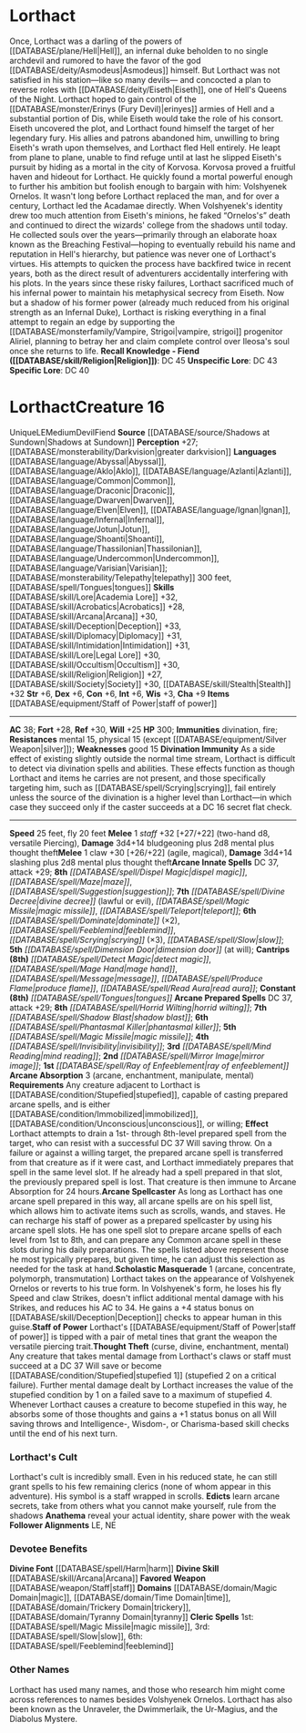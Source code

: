 ﻿---
ac: '38'
alignment: LE
all_resistance: null
burrow_speed: null
charisma: '+9'
climb_speed: null
constitution: '+6'
creature_ability:
- Arcane Absorption
- Arcane Spellcaster
- Divination Immunity
- Scholastic Masquerade
- Staff of
- Power
- Thought Theft
creature_family: null
description: "Once, Lorthact was a darling of the powers of [[DATABASE/plane/Hell|Hell]]\
  \ , an infernal duke beholden to no single archdevil and rumored to have the favor\
  \ of the god [[DATABASE/deity/Asmodeus|Asmodeus]] himself. But Lorthact was not\
  \ satisfied in his station\u2014like so many devils\u2014 and concocted a plan to\
  \ reverse roles with [[DATABASE/deity/Eiseth|Eiseth]] , one of Hell's Queens of\
  \ the Night. Lorthact hoped to gain control of the [[DATABASE/monster/Erinys (Fury\
  \ Devil)|erinyes]] armies of Hell and a substantial portion of Dis, while Eiseth\
  \ would take the role of his consort. <br/><br/>Eiseth uncovered the plot, and Lorthact\
  \ found himself the target of her legendary fury. His allies and patrons abandoned\
  \ him, unwilling to bring Eiseth's wrath upon themselves, and Lorthact fled Hell\
  \ entirely. He leapt from plane to plane, unable to find refuge until at last he\
  \ slipped Eiseth's pursuit by hiding as a mortal in the city of Korvosa.<br/><br/>\
  \ Korvosa proved a fruitful haven and hideout for Lorthact. He quickly found a mortal\
  \ powerful enough to further his ambition but foolish enough to bargain with him:\
  \ Volshyenek Ornelos. It wasn't long before Lorthact replaced the man, and for over\
  \ a century, Lorthact led the Acadamae directly. When Volshyenek's identity drew\
  \ too much attention from Eiseth's minions, he faked \u201COrnelos's\u201D death\
  \ and continued to direct the wizards' college from the shadows until today. He\
  \ collected souls over the years\u2014primarily through an elaborate hoax known\
  \ as the Breaching Festival\u2014hoping to eventually rebuild his name and reputation\
  \ in Hell's hierarchy, but patience was never one of Lorthact's virtues.<br/><br/>\
  \ His attempts to quicken the process have backfired twice in recent years, both\
  \ as the direct result of adventurers accidentally interfering with his plots. In\
  \ the years since these risky failures, Lorthact sacrificed much of his infernal\
  \ power to maintain his metaphysical secrecy from Eiseth. Now but a shadow of his\
  \ former power (already much reduced from his original strength as an Infernal Duke),\
  \ Lorthact is risking everything in a final attempt to regain an edge by supporting\
  \ the [[DATABASE/monsterfamily/Vampire, Strigoi|vampire, strigoi]] progenitor Aliriel,\
  \ planning to betray her and claim complete control over Ileosa's soul once she\
  \ returns to life.<br/><br/><b><u>Recall Knowledge - Fiend</u> ( [[DATABASE/skill/Religion|Religion]]\
  \ )</b>: DC 45<br/><b><u>Unspecific Lore</u></b>: DC 43<br/><b><u>Specific Lore</u></b>:\
  \ DC 40"
dexterity: '+6'
element: null
fly_speed: '20'
fortitude: '+28'
hardness: null
hp: '300'
id: '1945'
immunity:
- '[[DATABASE/trait/Divination|divination]]'
- '[[DATABASE/trait/Fire|fire]]'
intelligence: '+6'
land_speed: '25'
language:
- '[[DATABASE/language/Abyssal|Abyssal]]'
- '[[DATABASE/language/Aklo|Aklo]]'
- '[[DATABASE/language/Azlanti|Azlanti]]'
- '[[DATABASE/language/Common|Common]]'
- '[[DATABASE/language/Draconic|Draconic]]'
- '[[DATABASE/language/Dwarven|Dwarven]]'
- '[[DATABASE/language/Elven|Elven]]'
- '[[DATABASE/language/Ignan|Ignan]]'
- '[[DATABASE/language/Infernal|Infernal]]'
- '[[DATABASE/language/Jotun|Jotun]]'
- '[[DATABASE/language/Shoanti|Shoanti]]'
- '[[DATABASE/language/Thassilonian|Thassilonian]]'
- '[[DATABASE/language/Undercommon|Undercommon]]'
- '[[DATABASE/language/Varisian|Varisian]] ; [[DATABASE/monsterability/Telepathy|telepathy]]
  300 feet'
- '[[DATABASE/spell/Tongues|tongues]]'
level: '16'
max_speed: '25'
name: Lorthact
perception: '+27'
rarity: Unique
reflex: '+30'
resistance:
- '[[DATABASE/trait/Mental|mental]] 15'
- physical 15 (except [[DATABASE/equipment/Silver Weapon|silver]] )
rus_type_level: null
school: null
sense:
- '[[DATABASE/monsterability/Darkvision|greater darkvision]]'
size: Medium
skill:
- '[[DATABASE/skill/Lore|Academia Lore]] +32'
- '[[DATABASE/skill/Acrobatics|Acrobatics]] +28'
- '[[DATABASE/skill/Arcana|Arcana]] +30'
- '[[DATABASE/skill/Deception|Deception]] +33'
- '[[DATABASE/skill/Diplomacy|Diplomacy]] +31'
- '[[DATABASE/skill/Intimidation|Intimidation]] +31'
- '[[DATABASE/skill/Lore|Legal Lore]] +30'
- '[[DATABASE/skill/Occultism|Occultism]] +30'
- '[[DATABASE/skill/Religion|Religion]] +27'
- '[[DATABASE/skill/Society|Society]] +30'
- '[[DATABASE/skill/Stealth|Stealth]] +32'
source: '[[DATABASE/source/Shadows at Sundown|Shadows at Sundown]]'
speed:
- 25 feet
- fly 20 feet
spell:
- '[[DATABASE/spell/Detect Magic|Detect Magic]]'
- '[[DATABASE/spell/Dimension Door|Dimension Door]]'
- '[[DATABASE/spell/Dispel Magic|Dispel Magic]]'
- '[[DATABASE/spell/Divine Decree|Divine Decree]]'
- '[[DATABASE/spell/Dominate|Dominate]]'
- '[[DATABASE/spell/Feeblemind|Feeblemind]]'
- '[[DATABASE/spell/Horrid Wilting|Horrid Wilting]]'
- '[[DATABASE/spell/Invisibility|Invisibility]]'
- '[[DATABASE/spell/Mage Hand|Mage Hand]]'
- '[[DATABASE/spell/Magic Missile|Magic Missile]]'
- '[[DATABASE/spell/Maze|Maze]]'
- '[[DATABASE/spell/Message|Message]]'
- '[[DATABASE/spell/Mind Reading|Mind Reading]]'
- '[[DATABASE/spell/Mirror Image|Mirror Image]]'
- '[[DATABASE/spell/Phantasmal Killer|Phantasmal Killer]]'
- '[[DATABASE/spell/Produce Flame|Produce Flame]]'
- '[[DATABASE/spell/Ray of Enfeeblement|Ray of Enfeeblement]]'
- '[[DATABASE/spell/Read Aura|Read Aura]]'
- '[[DATABASE/spell/Scrying|Scrying]]'
- '[[DATABASE/spell/Shadow Blast|ShadowBlast]]'
- '[[DATABASE/spell/Slow|Slow]]'
- '[[DATABASE/spell/Suggestion|Suggestion]]'
- '[[DATABASE/spell/Teleport|Teleport]]'
- '[[DATABASE/spell/Tongues|Tongues]]'
strength: '+6'
strength_req: '6'
strongest_save:
- Reflex
swim_speed: null
trait:
- '[[DATABASE/trait/Devil|Devil]]'
- '[[DATABASE/trait/Fiend|Fiend]]'
- '[[DATABASE/trait/Unique|Unique]]'
type: Creature
vision: Greater darkvision
weakest_save:
- Will
weakness:
- good 15
will: '+25'
wisdom: '+3'

---
# Lorthact

Once, Lorthact was a darling of the powers of [[DATABASE/plane/Hell|Hell]], an infernal duke beholden to no single archdevil and rumored to have the favor of the god [[DATABASE/deity/Asmodeus|Asmodeus]] himself. But Lorthact was not satisfied in his station—like so many devils— and concocted a plan to reverse roles with [[DATABASE/deity/Eiseth|Eiseth]], one of Hell's Queens of the Night. Lorthact hoped to gain control of the [[DATABASE/monster/Erinys (Fury Devil)|erinyes]] armies of Hell and a substantial portion of Dis, while Eiseth would take the role of his consort. 
Eiseth uncovered the plot, and Lorthact found himself the target of her legendary fury. His allies and patrons abandoned him, unwilling to bring Eiseth's wrath upon themselves, and Lorthact fled Hell entirely. He leapt from plane to plane, unable to find refuge until at last he slipped Eiseth's pursuit by hiding as a mortal in the city of Korvosa.
 Korvosa proved a fruitful haven and hideout for Lorthact. He quickly found a mortal powerful enough to further his ambition but foolish enough to bargain with him: Volshyenek Ornelos. It wasn't long before Lorthact replaced the man, and for over a century, Lorthact led the Acadamae directly. When Volshyenek's identity drew too much attention from Eiseth's minions, he faked “Ornelos's” death and continued to direct the wizards' college from the shadows until today. He collected souls over the years—primarily through an elaborate hoax known as the Breaching Festival—hoping to eventually rebuild his name and reputation in Hell's hierarchy, but patience was never one of Lorthact's virtues.
 His attempts to quicken the process have backfired twice in recent years, both as the direct result of adventurers accidentally interfering with his plots. In the years since these risky failures, Lorthact sacrificed much of his infernal power to maintain his metaphysical secrecy from Eiseth. Now but a shadow of his former power (already much reduced from his original strength as an Infernal Duke), Lorthact is risking everything in a final attempt to regain an edge by supporting the [[DATABASE/monsterfamily/Vampire, Strigoi|vampire, strigoi]] progenitor Aliriel, planning to betray her and claim complete control over Ileosa's soul once she returns to life.
**Recall Knowledge - Fiend ([[DATABASE/skill/Religion|Religion]])**: DC 45
**Unspecific Lore**: DC 43
**Specific Lore**: DC 40

# Lorthact<span class="item-type">Creature 16</span>

<span class="trait-unique item-trait">Unique</span><span class="trait-alignment item-trait">LE</span><span class="trait-size item-trait">Medium</span><span class="item-trait">Devil</span><span class="item-trait">Fiend</span>
**Source** [[DATABASE/source/Shadows at Sundown|Shadows at Sundown]]
**Perception** +27; [[DATABASE/monsterability/Darkvision|greater darkvision]]
**Languages** [[DATABASE/language/Abyssal|Abyssal]], [[DATABASE/language/Aklo|Aklo]], [[DATABASE/language/Azlanti|Azlanti]], [[DATABASE/language/Common|Common]], [[DATABASE/language/Draconic|Draconic]], [[DATABASE/language/Dwarven|Dwarven]], [[DATABASE/language/Elven|Elven]], [[DATABASE/language/Ignan|Ignan]], [[DATABASE/language/Infernal|Infernal]], [[DATABASE/language/Jotun|Jotun]], [[DATABASE/language/Shoanti|Shoanti]], [[DATABASE/language/Thassilonian|Thassilonian]], [[DATABASE/language/Undercommon|Undercommon]], [[DATABASE/language/Varisian|Varisian]]; [[DATABASE/monsterability/Telepathy|telepathy]] 300 feet, [[DATABASE/spell/Tongues|tongues]]
**Skills** [[DATABASE/skill/Lore|Academia Lore]] +32, [[DATABASE/skill/Acrobatics|Acrobatics]] +28, [[DATABASE/skill/Arcana|Arcana]] +30, [[DATABASE/skill/Deception|Deception]] +33, [[DATABASE/skill/Diplomacy|Diplomacy]] +31, [[DATABASE/skill/Intimidation|Intimidation]] +31, [[DATABASE/skill/Lore|Legal Lore]] +30, [[DATABASE/skill/Occultism|Occultism]] +30, [[DATABASE/skill/Religion|Religion]] +27, [[DATABASE/skill/Society|Society]] +30, [[DATABASE/skill/Stealth|Stealth]] +32
**Str** +6, **Dex** +6, **Con** +6, **Int** +6, **Wis** +3, **Cha** +9
**Items** [[DATABASE/equipment/Staff of Power|staff of power]]

---
**AC** 38; **Fort** +28, **Ref** +30, **Will** +25
**HP** 300; **Immunities** divination, fire; **Resistances** mental 15, physical 15 (except [[DATABASE/equipment/Silver Weapon|silver]]); **Weaknesses** good 15
<span class="in-box-ability">**Divination Immunity** As a side effect of existing slightly outside the normal time stream, Lorthact is difficult to detect via divination spells and abilities. These effects function as though Lorthact and items he carries are not present, and those specifically targeting him, such as [[DATABASE/spell/Scrying|scrying]], fail entirely unless the source of the divination is a higher level than Lorthact—in which case they succeed only if the caster succeeds at a DC 16 secret flat check.</span>

---
**Speed** 25 feet, fly 20 feet
<span class="in-box-ability">**Melee** <span class="action-icon">1</span> _staff_ +32 [+27/+22] (two-hand d8, versatile Piercing), **Damage** 3d4+14 bludgeoning plus 2d8 mental plus thought theft</span><span class="in-box-ability">**Melee** <span class="action-icon">1</span> claw +30 [+26/+22] (agile, magical), **Damage** 3d4+14 slashing plus 2d8 mental plus thought theft</span>**Arcane Innate Spells** DC 37, attack +29; **8th** _[[DATABASE/spell/Dispel Magic|dispel magic]]_, _[[DATABASE/spell/Maze|maze]]_, _[[DATABASE/spell/Suggestion|suggestion]]_; **7th** _[[DATABASE/spell/Divine Decree|divine decree]]_ (lawful or evil), _[[DATABASE/spell/Magic Missile|magic missile]]_, _[[DATABASE/spell/Teleport|teleport]]_; **6th** _[[DATABASE/spell/Dominate|dominate]]_ (×2), _[[DATABASE/spell/Feeblemind|feeblemind]]_, _[[DATABASE/spell/Scrying|scrying]]_ (×3), _[[DATABASE/spell/Slow|slow]]_; **5th** _[[DATABASE/spell/Dimension Door|dimension door]]_ (at will); **Cantrips** **(8th)** _[[DATABASE/spell/Detect Magic|detect magic]]_, _[[DATABASE/spell/Mage Hand|mage hand]]_, _[[DATABASE/spell/Message|message]]_, _[[DATABASE/spell/Produce Flame|produce flame]]_, _[[DATABASE/spell/Read Aura|read aura]]_; **Constant** **(8th)** _[[DATABASE/spell/Tongues|tongues]]_
**Arcane Prepared Spells** DC 37, attack +29; **8th** _[[DATABASE/spell/Horrid Wilting|horrid wilting]]_; **7th** _[[DATABASE/spell/Shadow Blast|shadow blast]]_; **6th** _[[DATABASE/spell/Phantasmal Killer|phantasmal killer]]_; **5th** _[[DATABASE/spell/Magic Missile|magic missile]]_; **4th** _[[DATABASE/spell/Invisibility|invisibility]]_; **3rd** _[[DATABASE/spell/Mind Reading|mind reading]]_; **2nd** _[[DATABASE/spell/Mirror Image|mirror image]]_; **1st** _[[DATABASE/spell/Ray of Enfeeblement|ray of enfeeblement]]_
<span class="in-box-ability">**Arcane Absorption** <span class="action-icon">3</span> (arcane, enchantment, manipulate, mental) **Requirements** Any creature adjacent to Lorthact is [[DATABASE/condition/Stupefied|stupefied]], capable of casting prepared arcane spells, and is either [[DATABASE/condition/Immobilized|immobilized]], [[DATABASE/condition/Unconscious|unconscious]], or willing; **Effect** Lorthact attempts to drain a 1st- through 8th-level prepared spell from the target, who can resist with a successful DC 37 Will saving throw. On a failure or against a willing target, the prepared arcane spell is transferred from that creature as if it were cast, and Lorthact immediately prepares that spell in the same level slot. If he already had a spell prepared in that slot, the previously prepared spell is lost. That creature is then immune to Arcane Absorption for 24 hours.</span><span class="in-box-ability">**Arcane Spellcaster** As long as Lorthact has one arcane spell prepared in this way, all arcane spells are on his spell list, which allows him to activate items such as scrolls, wands, and staves. He can recharge his staff of power as a prepared spellcaster by using his arcane spell slots. He has one spell slot to prepare arcane spells of each level from 1st to 8th, and can prepare any Common arcane spell in these slots during his daily preparations. The spells listed above represent those he most typically prepares, but given time, he can adjust this selection as needed for the task at hand.</span><span class="in-box-ability">**Scholastic Masquerade** <span class="action-icon">1</span> (arcane, concentrate, polymorph, transmutation) Lorthact takes on the appearance of Volshyenek Ornelos or reverts to his true form. In Volshyenek's form, he loses his fly Speed and claw Strikes, doesn't inflict additional mental damage with his Strikes, and reduces his AC to 34. He gains a +4 status bonus on [[DATABASE/skill/Deception|Deception]] checks to appear human in this guise.</span><span class="in-box-ability">**Staff of Power** Lorthact's [[DATABASE/equipment/Staff of Power|staff of power]] is tipped with a pair of metal tines that grant the weapon the versatile piercing trait.</span><span class="in-box-ability">**Thought Theft** (curse, divine, enchantment, mental) Any creature that takes mental damage from Lorthact's claws or staff must succeed at a DC 37 Will save or become [[DATABASE/condition/Stupefied|stupefied 1]] (stupefied 2 on a critical failure). Further mental damage dealt by Lorthact increases the value of the stupefied condition by 1 on a failed save to a maximum of stupefied 4. Whenever Lorthact causes a creature to become stupefied in this way, he absorbs some of those thoughts and gains a +1 status bonus on all Will saving throws and Intelligence-, Wisdom-, or Charisma-based skill checks until the end of his next turn.</span>

###  Lorthact's Cult

Lorthact's cult is incredibly small. Even in his reduced state, he can still grant spells to his few remaining clerics (none of whom appear in this adventure). His symbol is a staff wrapped in scrolls.
 **Edicts** learn arcane secrets, take from others what you cannot make yourself, rule from the shadows
 **Anathema** reveal your actual identity, share power with the weak
 **Follower Alignments** LE, NE

### Devotee Benefits

**Divine Font** [[DATABASE/spell/Harm|harm]]
 **Divine Skill** [[DATABASE/skill/Arcana|Arcana]]
 **Favored Weapon** [[DATABASE/weapon/Staff|staff]]
 **Domains** [[DATABASE/domain/Magic Domain|magic]], [[DATABASE/domain/Time Domain|time]], [[DATABASE/domain/Trickery Domain|trickery]], [[DATABASE/domain/Tyranny Domain|tyranny]] **Cleric Spells** 1st: 
[[DATABASE/spell/Magic Missile|magic missile]], 3rd: [[DATABASE/spell/Slow|slow]], 6th: [[DATABASE/spell/Feeblemind|feeblemind]]

###  Other Names

Lorthact has used many names, and those who research him might come across references to names besides Volshyenek Ornelos. Lorthact has also been known as the Unraveler, the Dwimmerlaik, the Ur-Magius, and the Diabolus Mystere.